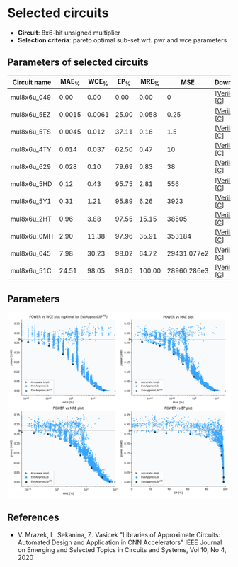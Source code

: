 
Selected circuits
===================
 - **Circuit**: 8x6-bit unsigned multiplier
 - **Selection criteria**: pareto optimal sub-set wrt. pwr and wce parameters

Parameters of selected circuits
----------------------------

| Circuit name | MAE<sub>%</sub> | WCE<sub>%</sub> | EP<sub>%</sub> | MRE<sub>%</sub> | MSE | Download |
| --- |  --- | --- | --- | --- | --- | --- | 
| mul8x6u_049 | 0.00 | 0.00 | 0.00 | 0.00 | 0 |  [[Verilog](mul8x6u_049.v)]  [[C](mul8x6u_049.c)] |
| mul8x6u_5EZ | 0.0015 | 0.0061 | 25.00 | 0.058 | 0.25 |  [[Verilog](mul8x6u_5EZ.v)]  [[C](mul8x6u_5EZ.c)] |
| mul8x6u_5TS | 0.0045 | 0.012 | 37.11 | 0.16 | 1.5 |  [[Verilog](mul8x6u_5TS.v)]  [[C](mul8x6u_5TS.c)] |
| mul8x6u_4TY | 0.014 | 0.037 | 62.50 | 0.47 | 10 |  [[Verilog](mul8x6u_4TY.v)]  [[C](mul8x6u_4TY.c)] |
| mul8x6u_629 | 0.028 | 0.10 | 79.69 | 0.83 | 38 |  [[Verilog](mul8x6u_629.v)]  [[C](mul8x6u_629.c)] |
| mul8x6u_5HD | 0.12 | 0.43 | 95.75 | 2.81 | 556 |  [[Verilog](mul8x6u_5HD.v)]  [[C](mul8x6u_5HD.c)] |
| mul8x6u_5Y1 | 0.31 | 1.21 | 95.89 | 6.26 | 3923 |  [[Verilog](mul8x6u_5Y1.v)]  [[C](mul8x6u_5Y1.c)] |
| mul8x6u_2HT | 0.96 | 3.88 | 97.55 | 15.15 | 38505 |  [[Verilog](mul8x6u_2HT.v)]  [[C](mul8x6u_2HT.c)] |
| mul8x6u_0MH | 2.90 | 11.38 | 97.96 | 35.91 | 353184 |  [[Verilog](mul8x6u_0MH.v)]  [[C](mul8x6u_0MH.c)] |
| mul8x6u_045 | 7.98 | 30.23 | 98.02 | 64.72 | 29431.077e2 |  [[Verilog](mul8x6u_045.v)]  [[C](mul8x6u_045.c)] |
| mul8x6u_51C | 24.51 | 98.05 | 98.05 | 100.00 | 28960.286e3 |  [[Verilog](mul8x6u_51C.v)]  [[C](mul8x6u_51C.c)] |
    
Parameters
--------------
![Parameters figure](fig.png)

References
--------------
   - V. Mrazek, L. Sekanina, Z. Vasicek "Libraries of Approximate Circuits: Automated Design and Application in CNN Accelerators" IEEE Journal on Emerging and Selected Topics in Circuits and Systems, Vol 10, No 4, 2020

             